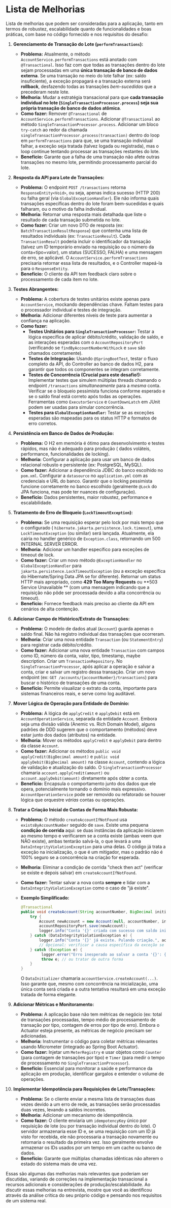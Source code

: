 # Lista de Melhorias

Lista de melhorias que podem ser consideradas para a aplicação, tanto em termos de robustez, escalabilidade quanto de
funcionalidades e boas práticas, com base no código fornecido e nos requisitos do desafio:

1. **Gerenciamento de Transação do Lote (`performTransactions`):**
    * **Problema:** Atualmente, o método `AccountService.performTransactions` está anotado com `@Transactional`. Isso
      faz com que todas as transações dentro do lote sejam processadas em uma **única transação de banco de dados
      externa**. Se uma transação no meio do lote falhar (ex: saldo insuficiente), a exceção propagará e a transação
      externa será **rollback**, desfazendo todas as transações *bem-sucedidas* que a precederam neste lote.
    * **Melhoria:** Mudar a estratégia transacional para que **cada transação individual no
      lote (`SingleTransactionProcessor.process`) seja sua própria transação de banco de dados atômica**.
    * **Como fazer:** Remover `@Transactional` de `AccountService.performTransactions`. Adicionar `@Transactional` ao
      método `SingleTransactionProcessor.process`. Adicionar um bloco `try-catch` ao redor da chamada
      `singleTransactionProcessor.process(transaction)` dentro do loop em `performTransactions` para que, se uma
      transação individual falhar, a exceção seja tratada (talvez logada ou registrada), mas o loop continue tentando
      processar as transações restantes do lote.
    * **Benefício:** Garante que a falha de uma transação não afete outras transações no mesmo lote, permitindo
      processamento parcial do lote.

2. **Resposta da API para Lote de Transações:**
    * **Problema:** O endpoint `POST /transactions` retorna `ResponseEntity<Void>`, ou seja, apenas indica sucesso (HTTP
      200) ou falha geral (via `GlobalExceptionHandler`). Ele não informa quais transações específicas dentro do lote
      foram bem-sucedidas e quais falharam, ou o motivo da falha individual.
    * **Melhoria:** Retornar uma resposta mais detalhada que liste o resultado de cada transação submetida no lote.
    * **Como fazer:** Criar um novo DTO de resposta (ex: `BatchTransactionResultResponse`) que contenha uma lista de
      resultados individuais (ex: `TransactionResult`). Cada `TransactionResult` poderia incluir o identificador da
      transação (talvez um ID temporário enviado na requisição ou o número da conta+tipo+valor), um status (SUCESSO,
      FALHA) e uma mensagem de erro, se aplicável. O `AccountService.performTransactions` precisaria retornar essa lista
      de resultados, e o Controller mapeá-la para o `ResponseEntity`.
    * **Benefício:** O cliente da API tem feedback claro sobre o processamento de cada item no lote.

3. **Testes Abrangentes:**
    * **Problema:** A cobertura de testes unitários existe apenas para `AccountService`, mockando dependências chave.
      Faltam testes para o processador individual e testes de integração.
    * **Melhoria:** Adicionar diferentes níveis de teste para aumentar a confiança na aplicação.
    * **Como fazer:**
        * **Testes Unitários para `SingleTransactionProcessor`:** Testar a lógica específica de aplicar débito/crédito,
          validação de saldo, e as interações esperadas com o `AccountRepositoryPort` (verificando se
          `findByAccountNumberWithLock` e `save` são chamados corretamente).
        * **Testes de Integração:** Usando `@SpringBootTest`, testar o fluxo completo da API, do Controller ao banco de
          dados H2, para garantir que todos os componentes se integram corretamente.
        * **Testes de Concorrência (Crucial para este desafio!):** Implementar testes que simulem múltiplas threads
          chamando o endpoint `/transactions` *simultaneamente* para a *mesma* conta. Verificar se o bloqueio pessimista
          funciona conforme esperado e se o saldo final está correto após todas as operações. Ferramentas como
          `ExecutorService` e `CountDownLatch` em JUnit podem ser usadas para simular concorrência.
        * **Testes para `GlobalExceptionHandler`:** Testar se as exceções esperadas são mapeadas para os status HTTP e
          formatos de erro corretos.

4. **Persistência em Banco de Dados de Produção:**
    * **Problema:** O H2 em memória é ótimo para desenvolvimento e testes rápidos, mas não é adequado para produção (
      dados voláteis, performance, funcionalidades de locking).
    * **Melhoria:** Configurar a aplicação para usar um banco de dados relacional robusto e persistente (ex: PostgreSQL,
      MySQL).
    * **Como fazer:** Adicionar a dependência JDBC do banco escolhido no `pom.xml`. Configurar a `datasource` no
      `application.yml` com as credenciais e URL do banco. Garantir que o locking pessimista funcione corretamente no
      banco escolhido (geralmente `@Lock` do JPA funciona, mas pode ter nuances de configuração).
    * **Benefício:** Dados persistentes, maior robustez, performance e escalabilidade.

5. **Tratamento de Erro de Bloqueio (`LockTimeoutException`):**
    * **Problema:** Se uma requisição esperar pelo lock por mais tempo que o configurado (
      `hibernate.jakarta.persistence.lock.timeout`), uma `LockTimeoutException` (ou similar) será lançada. Atualmente,
      ela cairia no handler genérico de `Exception.class`, retornando um 500 INTERNAL SERVER ERROR.
    * **Melhoria:** Adicionar um handler específico para exceções de timeout de lock.
    * **Como fazer:** Criar um novo método `@ExceptionHandler` no `GlobalExceptionHandler` para
      `jakarta.persistence.LockTimeoutException` (ou a exceção específica do Hibernate/Spring Data JPA se for
      diferente). Retornar um status HTTP mais apropriado, como **429 Too Many Requests** ou **503 Service Unavailable
      ** (com uma mensagem indicando que a requisição não pôde ser processada devido a alta concorrência ou timeout).
    * **Benefício:** Fornece feedback mais preciso ao cliente da API em cenários de alta contenção.

6. **Adicionar Campo de Histórico/Extrato de Transações:**
    * **Problema:** O modelo de dados atual (`Account`) guarda apenas o saldo final. Não há registro individual das
      transações que ocorreram.
    * **Melhoria:** Criar uma nova entidade `Transaction` (ou `StatementEntry`) para registrar cada débito/crédito.
    * **Como fazer:** Adicionar uma nova entidade `Transaction` com campos como ID, número da conta, valor, tipo,
      timestamp, maybe description. Criar um `TransactionRepository`. No `SingleTransactionProcessor`, após aplicar a
      operação e salvar a conta, criar e salvar um registro dessa transação. Criar um novo endpoint (ex:
      `GET /accounts/{accountNumber}/transactions`) para buscar o histórico de transações de uma conta.
    * **Benefício:** Permite visualizar o extrato da conta, importante para sistemas financeiros reais, e serve como log
      auditável.

7. **Mover Lógica de Operação para Entidade de Domínio:**
    * **Problema:** A lógica de `applyCredit` e `applyDebit` está em `AccountOperationService`, separada da entidade
      `Account`. Embora seja uma divisão válida (Anemic vs. Rich Domain Model), alguns padrões de DDD sugerem que o
      comportamento (métodos) deve estar junto dos dados (atributos) na entidade.
    * **Melhoria:** Mover os métodos `applyCredit` e `applyDebit` para dentro da classe `Account`.
    * **Como fazer:** Adicionar os métodos `public void applyCredit(BigDecimal amount)` e
      `public void applyDebit(BigDecimal amount)` na classe `Account`, contendo a lógica de validação e atualização do
      saldo. O `SingleTransactionProcessor` chamaria `account.applyCredit(amount)` ou `account.applyDebit(amount)`
      diretamente após obter a conta.
    * **Benefício:** Encapsula o comportamento junto dos dados que ele opera, potencialmente tornando o domínio mais
      expressivo. `AccountOperationService` pode ser removido ou refatorado se houver lógica que orquestre *várias*
      contas ou operações.

8. **Tratar a Criação Inicial de Contas de Forma Mais Robusta:**
    * **Problema:** O método `createAccountIfNotFound` usa `existsByAccountNumber` seguido de `save`. Existe uma pequena
      **condição de corrida** aqui: se duas instâncias da aplicação iniciarem ao mesmo tempo e verificarem se a conta
      existe (ambas veem que NÃO existe), ambas tentarão salvá-la, o que levará a uma `DataIntegrityViolationException`
      para uma delas. O código já trata a exceção na inicialização, o que é um mitigador, mas o padrão não é 100% seguro
      se a concorrência na criação for esperada.
    * **Melhoria:** Eliminar a condição de corrida "check then act" (verificar se existe e depois salvar) em
      `createAccountIfNotFound`.
    * **Como fazer:** Tentar salvar a nova conta **sempre** e lidar com a `DataIntegrityViolationException` como o caso
      de "já existe".
    * **Exemplo Simplificado:**
      ```java
      @Transactional
      public void createAccount(String accountNumber, BigDecimal initialBalance) {
          try {
              Account newAccount = new Account(null, accountNumber, initialBalance);
              accountRepositoryPort.save(newAccount);
              logger.info("Conta '{}' criada com sucesso com saldo inicial: {}", accountNumber, initialBalance);
          } catch (DataIntegrityViolationException e) {
              logger.info("Conta '{}' já existe. Pulando criação.", accountNumber);
              // Opcional: verificar a causa específica da exceção se houver outras constraints
          } catch (Exception e) {
               logger.error("Erro inesperado ao salvar a conta '{}': {}", accountNumber, e.getMessage(), e);
               throw e; // ou tratar de outra forma
          }
      }
      ```

      O `DataInitializer` chamaria `accountService.createAccount(...)`. Isso garante que, mesmo com concorrência na
      inicialização, uma única conta será criada e a outra tentativa resultará em uma exceção tratada de forma elegante.

9. **Adicionar Métricas e Monitoramento:**
    * **Problema:** A aplicação base não tem métricas de negócio (ex: total de transações processadas, tempo médio de
      processamento de transação por tipo, contagem de erros por tipo de erro). Embora o Actuator esteja presente, as
      métricas de negócio precisam ser adicionadas.
    * **Melhoria:** Instrumentar o código para coletar métricas relevantes usando Micrometer (integrado ao Spring Boot
      Actuator).
    * **Como fazer:** Injetar um `MeterRegistry` e usar objetos como `Counter` (para contagem de transações por tipo) e
      `Timer` (para medir o tempo de processamento no `SingleTransactionProcessor`).
    * **Benefício:** Essencial para monitorar a saúde e performance da aplicação em produção, identificar gargalos e
      entender o volume de operações.

10. **Implementar Idempotência para Requisições de Lote/Transações:**
    * **Problema:** Se o cliente enviar a mesma lista de transações duas vezes devido a um erro de rede, as transações
      serão processadas duas vezes, levando a saldos incorretos.
    * **Melhoria:** Adicionar um mecanismo de idempotência.
    * **Como fazer:** O cliente enviaria um `idempotencyKey` único por requisição de lote (ou por transação individual
      dentro do lote). O servidor armazenaria esse ID e, se uma requisição com um ID já visto for recebida, ele não
      processaria a transação novamente ou retornaria o resultado da primeira vez. Isso geralmente envolve armazenar os
      IDs usados por um tempo em um cache ou banco de dados.
    * **Benefício:** Garante que múltiplas chamadas idênticas não alterem o estado do sistema mais de uma vez.

Essas são algumas das melhorias mais relevantes que poderiam ser discutidas, variando de correções na implementação
transacional a recursos adicionais e considerações de produção/escalabilidade. Ao discutir essas melhorias na
entrevista, mostre que você as identificou através da análise crítica do seu próprio código e pensando nos requisitos de
um sistema real.